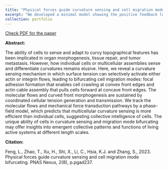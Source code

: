 ```yaml
---
title: "Physical forces guide curvature sensing and cell migration mode bifurcating"
excerpt: "We developed a minimal model showing the positive feedback loop for mammalian cells sensing and guided by curvature. <br/><img src='/images/cell_migration_PNAS_Nexus_fig_1.jpg'>"
collection: portfolio
---
```


[Check PDF for the paper](http://lichanghao.github.io/files/Physical_forces_guide_curvature_sensing_and_cell_migration_mode_bifurcating.pdf)

**Abstract:**

The ability of cells to sense and adapt to curvy topographical features has been implicated in organ morphogenesis, tissue repair, and
tumor metastasis. However, how individual cells or multicellular assemblies sense and differentiate curvatures remains elusive. Here,
we reveal a curvature sensing mechanism in which surface tension can selectively activate either actin or integrin flows, leading to
bifurcating cell migration modes: focal adhesion formation that enables cell crawling at convex front edges and actin cable assembly
that pulls cells forward at concave front edges. The molecular flows and curved front morphogenesis are sustained by coordinated
cellular tension generation and transmission. We track the molecular flows and mechanical force transduction pathways by a phase-
field model, which predicts that multicellular curvature sensing is more efficient than individual cells, suggesting collective
intelligence of cells. The unique ability of cells in curvature sensing and migration mode bifurcating may offer insights into emergent
collective patterns and functions of living active systems at different length scales.

**Citation:**

Feng, L., Zhao, T., Xu, H., Shi, X., Li, C., Hsia, K.J. and Zhang, S., 2023. Physical forces guide curvature sensing and cell migration mode bifurcating. PNAS Nexus, 2(8), p.pgad237.